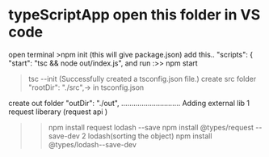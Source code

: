 # typeScriptApp  open this folder in VS code
open terminal >npm init 
(this will give package.json)
add this..
 "scripts": {
    "start": "tsc && node out/index.js",
and run :>> npm start 

>tsc --init
(Successfully created a tsconfig.json file.)
create src folder 
 "rootDir": "./src",-> in tsconfig.json 
 
 create out folder 
 "outDir": "./out", 
.............................
Adding external lib
1 request liberary (request api )
>>npm install request lodash --save
npm install @types/request --save-dev
2 lodash(sorting the object)
npm install @types/lodash--save-dev
